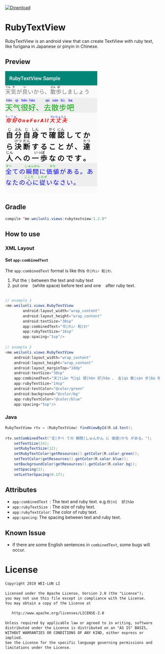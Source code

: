 [ ![Download](https://api.bintray.com/packages/b84330808/maven/rubytextview/images/download.svg) ](https://bintray.com/b84330808/maven/rubytextview/_latestVersion)

# RubyTextView
RubyTextView is an android view that can create TextView with ruby text, like furigana in Japanese or pinyin in Chinese.

## Preview
<img src="https://github.com/b84330808/RubyTextView/blob/master/screen_shot/preview.jpg" alt="preview" width="300"/>


## Gradle
```java
compile 'me.weilunli.views:rubytextview:1.2.0'
```
## How to use
### XML Layout 
####  Set `app:combinedText`

The `app:combinedText` format is like this `令|れい 和|わ`. 
1. Put the `|` between the text and ruby text 
2. put one ` ` (white space) before text and one ` ` after ruby text.
```java

// example 1
<me.weilunli.views.RubyTextView
        android:layout_width="wrap_content"
        android:layout_height="wrap_content"
        android:textSize="30sp"
        app:combinedText="令|れい 和|わ"
        app:rubyTextSize="16sp"
        app:spacing="1sp"/>

// example 2
<me.weilunli.views.RubyTextView
    android:layout_width="wrap_content"
    android:layout_height="wrap_content"
    android:layout_marginTop="10dp"
    android:textSize="30sp"
    app:combinedText="天|tiān 气|qì 很|hěn 好|hǎo 、 去|qù 散|sàn 步|bù 吧|ba"
    app:rubyTextSize="14sp"
    android:textColor="@color/green"
    android:background="@color/bg"
    app:rubyTextColor="@color/blue"
    app:spacing="5sp"/>

```

###  Java
```java
RubyTextView rtv = (RubyTextView) findViewById(R.id.test);

rtv.setCombinedText("全|すべ ての 瞬間|しゅんかん に 価値|かち がある。");
    setTextSize(24);
    setRubyTextSize(12);
    setRubyTextColor(getResources().getColor(R.color.green));
    setTextColor(getResources().getColor(R.color.blue));
    setBackgroundColor(getResources().getColor(R.color.bg));
    setSpacing(2);
    setLetterSpacing(0.1f);
```
## Attributes
- `app:combinedText `: The text and ruby text. e.g.`你|nǐ  好|hǎo` 
- `app:rubyTextSize `: The size of ruby text.
- `app:rubyTextColor`: The color of ruby text.
- `app:spacing`: The spacing between text and ruby text.

## Known Issue
- If there are some English sentences in `combinedText`, some bugs will occur. 

<!-- ## TODO
- Make the processing of adding text and rubyText easily.  -->

# License
```
Copyright 2019 WEI-LUN LI

Licensed under the Apache License, Version 2.0 (the "License");
you may not use this file except in compliance with the License.
You may obtain a copy of the License at

   http://www.apache.org/licenses/LICENSE-2.0

Unless required by applicable law or agreed to in writing, software
distributed under the License is distributed on an "AS IS" BASIS,
WITHOUT WARRANTIES OR CONDITIONS OF ANY KIND, either express or implied.
See the License for the specific language governing permissions and
limitations under the License.
```